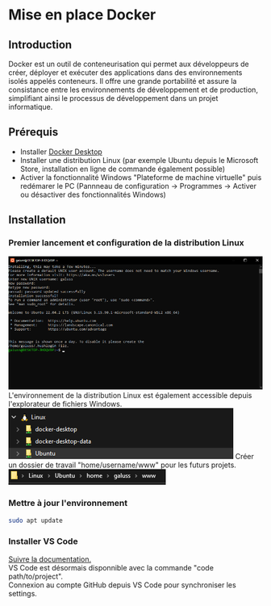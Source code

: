 # Mise en place Docker

## Introduction
Docker est un outil de conteneurisation qui permet aux développeurs de créer, déployer et exécuter des applications dans des environnements isolés appelés conteneurs. Il offre une grande portabilité et assure la consistance entre les environnements de développement et de production, simplifiant ainsi le processus de développement dans un projet informatique.

## Prérequis
- Installer [Docker Desktop](https://www.docker.com/products/docker-desktop/)
- Installer une distribution Linux (par exemple Ubuntu depuis le Microsoft Store, installation en ligne de commande également possible)
- Activer la fonctionnalité Windows "Plateforme de machine virtuelle" puis redémarer le PC (Pannneau de configuration -> Programmes -> Activer ou désactiver des fonctionnalités Windows)

## Installation

### Premier lancement et configuration de la distribution Linux
![](img/Screenshot_1.png)
L'environnement de la distribution Linux est également accessible depuis l'explorateur de fichiers Windows.
![](img/Screenshot_2.png)
Créer un dossier de travail "home/username/www" pour les futurs projets.
![](img/Screenshot_3.png)

### Mettre à jour l'environnement 
```bash
sudo apt update
```

### Installer VS Code
[Suivre la documentation.](https://code.visualstudio.com/docs/setup/linux)\
VS Code est désormais disponnible avec la commande "code path/to/project".\
Connexion au compte GitHub depuis VS Code pour synchroniser les settings.
